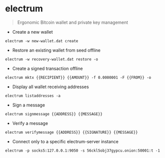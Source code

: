 # electrum

> Ergonomic Bitcoin wallet and private key management

- Create a new wallet

`electrum -w new-wallet.dat create`

- Restore an existing wallet from seed offline

`electrum -w recovery-wallet.dat restore -o`

- Create a signed transaction offline

`electrum mktx {{RECIPIENT}} {{AMOUNT}} -f 0.0000001 -F {{FROM}} -o`

- Display all wallet receiving addresses

`electrum listaddresses -a`

- Sign a message

`electrum signmessage {{ADDRESS}} {{MESSAGE}}`

- Verify a message

`electrum verifymessage {{ADDRESS}} {{SIGNATURE}} {{MESSAGE}}`

- Connect only to a specific electrum-server instance

`electrum -p socks5:127.0.0.1:9050 -s 56ckl5obj37gypcu.onion:50001:t -1`
